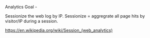 Analytics Goal - 


Sessionize the web log by IP. Sessionize = aggregrate all page hits by visitor/IP during a session. 

https://en.wikipedia.org/wiki/Session_(web_analytics)

